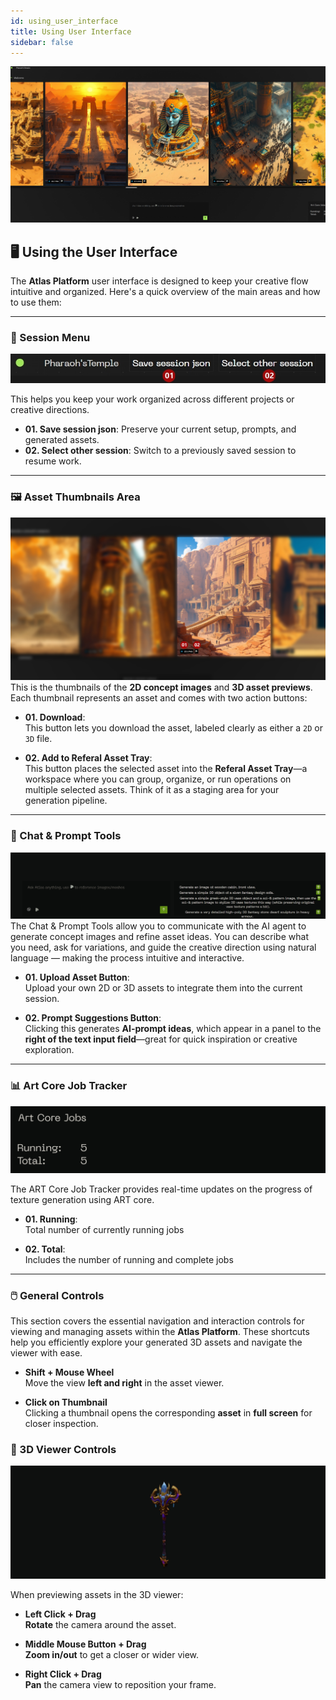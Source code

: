 ```yaml
---
id: using_user_interface
title: Using User Interface
sidebar: false
---
```

![Atlas Platform UI Overview](../static/img/ui/ui_intro.jpg)
## 🖥️ Using the User Interface

The **Atlas Platform** user interface is designed to keep your creative flow intuitive and organized. Here's a quick overview of the main areas and how to use them:


---

### 🔖 Session Menu
![Session Menu](..\static\img\ui\session_menu.jpg)

This helps you keep your work organized across different projects or creative directions.

- **01. Save session json**: Preserve your current setup, prompts, and generated assets.
- **02. Select other session**: Switch to a previously saved session to resume work.

---

### 🖼️ Asset Thumbnails Area

![Asset Thumbnail](..\static\img\ui\asset_thumbnails.jpg)
This is the thumbnails of the **2D concept images** and **3D asset previews**. Each thumbnail represents an asset and comes with two action buttons:

- **01. Download**:  
  This button lets you download the asset, labeled clearly as either a `2D` or `3D` file. 

- **02. Add to Referal Asset Tray**:  
  This button places the selected asset into the **Referal Asset Tray**—a workspace where you can group, organize, or run operations on multiple selected assets. Think of it as a staging area for your generation pipeline.

---

### 💬 Chat & Prompt Tools

![Chat](..\static\img\ui\chat.jpg)
The Chat & Prompt Tools allow you to communicate with the AI agent to generate concept images and refine asset ideas. You can describe what you need, ask for variations, and guide the creative direction using natural language — making the process intuitive and interactive.

- **01. Upload Asset Button**:  
  Upload your own 2D or 3D assets to integrate them into the current session.

- **02. Prompt Suggestions Button**:  
  Clicking this generates **AI-prompt ideas**, which appear in a panel to the **right of the text input field**—great for quick inspiration or creative exploration.

---

### 📊 Art Core Job Tracker
![ART core Job Tracker](..\static\img\ui\art_core_job_tracker.jpg)

The ART Core Job Tracker provides real-time updates on the progress of texture generation using ART core.

- **01. Running**:  
  Total number of currently running jobs

- **02. Total**:  
  Includes the number of running and complete jobs
---

### 🖱️ General Controls

This section covers the essential navigation and interaction controls for viewing and managing assets within the **Atlas Platform**. These shortcuts help you efficiently explore your generated 3D assets and navigate the viewer with ease.
- **Shift + Mouse Wheel**  
  Move the view **left and right** in the asset viewer.

- **Click on Thumbnail**  
  Clicking a thumbnail opens the corresponding **asset** in **full screen** for closer inspection.

### 🧭 3D Viewer Controls
![3D Viewer](..\static\img\ui\3d_viewer.jpg)

When previewing assets in the 3D viewer:

- **Left Click + Drag**  
  **Rotate** the camera around the asset.

- **Middle Mouse Button + Drag**  
  **Zoom in/out** to get a closer or wider view.

- **Right Click + Drag**  
  **Pan** the camera view to reposition your frame.


